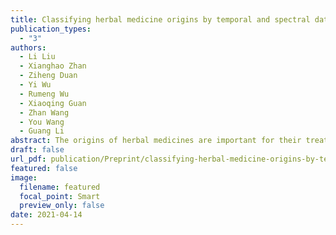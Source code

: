 ```yaml
---
title: Classifying herbal medicine origins by temporal and spectral data mining of electronic nose
publication_types:
  - "3"
authors:
  - Li Liu
  - Xianghao Zhan
  - Ziheng Duan
  - Yi Wu
  - Rumeng Wu
  - Xiaoqing Guan
  - Zhan Wang
  - You Wang
  - Guang Li
abstract: The origins of herbal medicines are important for their treatment effect, which could be potentially distinguished by electronic nose system. Because the difference in the odor fingerprint of herbal medicines from different origins can be tiny, the discrimination of origins can be much harder than that of different categories. Therefore, better feature extraction methods are significant for this task to be more accurately done, but there lacks systematic studies on different feature extraction methods and a standardized manner to extract features from e-nose signals upon which most researchers agree. To investigate the effectiveness of multiple feature engineering approaches, we classified different origins of three categories of herbal medicines with different feature extraction methods, manual feature extraction, mathematical transformation, deep learning. With 50 repetitive experiments with bootstrapping, we compared the effectiveness of the extractions with a two-layer neural network w/o dimensionality reduction methods (principal component analysis, linear discriminant analysis) as the three base classifiers. Compared with the conventional aggregated features, the Fast Fourier Transform (FFT) method and our novel approach (longitudinal-information-in-a-line) showed an significant accuracy improvement(p < 0.05) on all 3 base classifiers and all three herbal medicine categories, with the highest median classification accuracy 0.675 and 0.7 over 30 experiments. Two of the deep learning algorithm we applied also showed partially significant improvement, one-dimensional convolution neural network(1D-CNN) and a novel graph pooling based framework - multivariate time pooling (MTPool), with the highest median accuracy 0.75 and 0.65.
draft: false
url_pdf: publication/Preprint/classifying-herbal-medicine-origins-by-temporal-and-spectral-data-mining-of-electronic-nose/2104.06640.pdf
featured: false
image:
  filename: featured
  focal_point: Smart
  preview_only: false
date: 2021-04-14
---
```

